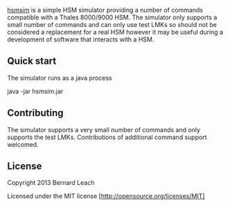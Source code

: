 [hsmsim](http://github.com/leachbj/hsmsim) is a simple HSM simulator providing a number of commands compatible
with a Thales 8000/9000 HSM.  The simulator only supports a small number of commands and can only use test LMKs
so should not be considered a replacement for a real HSM however it may be useful during a development of software
that interacts with a HSM.

## Quick start

The simulator runs as a java process

  java -jar hsmsim.jar

## Contributing

The simulator supports a very small number of commands and only supports the test LMKs.  Contributions of
additional command support welcomed.

## License
Copyright 2013 Bernard Leach

Licensed under the MIT license [http://opensource.org/licenses/MIT]